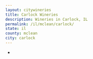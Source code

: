 ```yaml
---
layout: citywineries
title: Carlock Wineries
description: Wineries in Carlock, IL
permalink: /il/mclean/carlock/
state: il
county: mclean
city: carlock
---
```

-
